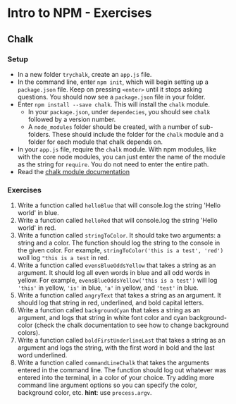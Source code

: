# Intro to NPM - Exercises

## Chalk

### Setup

- In a new folder `trychalk`, create an `app.js` file.
- In the command line, enter `npm init`, which will begin setting up a `package.json` file. Keep on pressing `<enter>` until it stops asking questions. You should now see a `package.json` file in your folder.
- Enter `npm install --save chalk`. This will install the `chalk` module.
  - In your `package.json`, under `dependecies`, you should see `chalk` followed by a version number.
  - A `node_modules` folder should be created, with a number of sub-folders. These should include the folder for the `chalk` module and a folder for each module that chalk depends on.
- In your `app.js` file, require the `chalk` module. With npm modules, like with the core node modules, you can just enter the name of the module as the string for `require`. You do not need to enter the entire path.
- Read the [chalk module documentation](https://www.npmjs.com/package/chalk)

### Exercises

1. Write a function called `helloBlue` that will console.log the string 'Hello world' in blue.
2. Write a function called `helloRed` that will console.log the string 'Hello world' in red.
3. Write a function called `stringToColor`. It should take two arguments: a string and a color. The function should log the string to the console in the given color. For example, `stringToColor('this is a test', 'red')` woll log  `"this is a test` in red.
4. Write a function called `evensBlueOddsYellow` that takes a string as an argument. It should log all even words in blue and all odd words in yellow. For example, `evensBlueOddsYellow('this is a test')` will log `'this'` in yellow, `'is'` in blue, `'a'` in yellow, and `'test'` in blue.
5. Write a function called `angryText` that takes a string as an argument. It should log that string in red, underlined, and bold capital letters.
6. Write a function called `backgroundCyan` that takes a string as an argument, and logs that string in white font color and cyan background-color (check the chalk documentation to see how to change background colors).
7. Write a function called `boldFirstUnderlineLast` that takes a string as an argument and logs the string, with the first word in bold and the last word underlined.
8. Write a function called `commandLineChalk` that takes the arguments entered in the command line. The function should log out whatever was entered into the terminal, in a color of your choice. Try adding more command line argument options so you can specify the color, background color, etc. **hint**: use `process.argv`.
